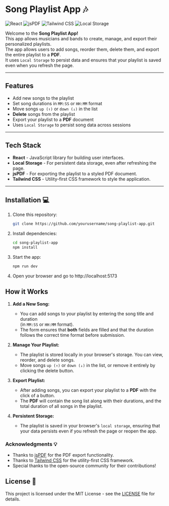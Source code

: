 # Song Playlist App 🎶

![React](https://img.shields.io/badge/React-18.x-61DAFB?style=flat-square&logo=react&logoColor=black) 
![jsPDF](https://img.shields.io/badge/jsPDF-v2.x-4B8BF5?style=flat-square&logo=jsPDF&logoColor=white) 
![Tailwind CSS](https://img.shields.io/badge/Tailwind%20CSS-v2.x-06B6D4?style=flat-square&logo=tailwind-css&logoColor=white) 
![Local Storage](https://img.shields.io/badge/Local%20Storage-YES-yellow?style=flat-square)


Welcome to the **Song Playlist App!** 
<br>
This app allows musicians and bands to create, manage, and export their personalized playlists. 
<br>
The app allows users to add songs, reorder them, delete them, and export the entire playlist to a **PDF**. 
<br>
It uses `Local Storage` to persist data and ensures that your playlist is saved even when you refresh the page.

---

## Features

- Add new songs to the playlist
- Set song durations in `MM:SS` or `HH:MM` format
- Move songs `up (↑)` or `down (↓)` in the list
- **Delete** songs from the playlist
- Export your playlist to a **PDF** document
- Uses `Local Storage` to persist song data across sessions

---

## Tech Stack 

- **React** - JavaScript library for building user interfaces.
- **Local Storage** - For persistent data storage, even after refreshing the page.
- **jsPDF** - For exporting the playlist to a styled PDF document.
- **Tailwind CSS** - Utility-first CSS framework to style the application.

---

## Installation 💻 

1. Clone this repository:
   ```bash
   git clone https://github.com/yourusername/song-playlist-app.git
2. Install dependencies:
    ```bash
    cd song-playlist-app
    npm install
3. Start the app:
    ```bash
    npm run dev
4. Open your browser and go to http://localhost:5173

## How it Works

1. **Add a New Song:**
   - You can add songs to your playlist by entering the song title and duration <br>(in `MM:SS` or `HH:MM` format). 
   - The form ensures that **both** fields are filled and that the duration follows the correct time format before submission.

2. **Manage Your Playlist:**
   - The playlist is stored locally in your browser's storage. You can view, reorder, and delete songs.
   - Move songs `up (↑)` or `down (↓)` in the list, or remove it entirely by clicking the delete button.

3. **Export Playlist:**
   - After adding songs, you can export your playlist to a **PDF** with the click of a button.
   - The **PDF** will contain the song list along with their durations, and the total duration of all songs in the playlist.

4. **Persistent Storage:**
   - The playlist is saved in your browser's `local storage`, ensuring that your data persists even if you refresh the page or reopen the app.

### Acknowledgments 💡

- Thanks to [jsPDF](https://github.com/parallax/jsPDF) for the PDF export functionality.
- Thanks to [Tailwind CSS](https://tailwindcss.com/) for the utility-first CSS framework.
- Special thanks to the open-source community for their contributions!

## License 📜

This project is licensed under the MIT License - see the [LICENSE](LICENSE) file for details.